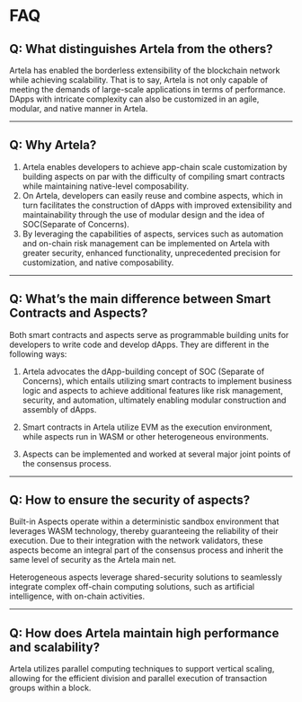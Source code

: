 # FAQ

## Q: What distinguishes Artela from the others?

Artela has enabled the borderless extensibility of the blockchain network while achieving scalability. That is to say, Artela is not only capable of meeting the demands of large-scale applications in terms of performance. DApps with intricate complexity can also be customized in an agile, modular, and native manner in Artela.

---

## Q: Why Artela?

1. Artela enables developers to achieve app-chain scale customization by building aspects on par with the difficulty of compiling smart contracts while maintaining native-level composability.
2. On Artela, developers can easily reuse and combine aspects, which in turn facilitates the construction of dApps with improved extensibility and maintainability through the use of modular design and the idea of SOC(Separate of Concerns).
3. By leveraging the capabilities of aspects, services such as automation and on-chain risk management can be implemented on Artela with greater security, enhanced functionality, unprecedented precision for customization, and native composability.

---

## Q: What’s the main difference between Smart Contracts and Aspects?

Both smart contracts and aspects serve as programmable building units for developers to write code and develop dApps. They are different in the following ways:

1. Artela advocates the dApp-building concept of SOC (Separate of Concerns), which entails utilizing smart contracts to implement business logic and aspects to achieve additional features like risk management, security, and automation, ultimately enabling modular construction and assembly of dApps.

2. Smart contracts in Artela utilize EVM as the execution environment, while aspects run in WASM or other heterogeneous environments.

3. Aspects can be implemented and worked at several major joint points of the consensus process.

---

## Q: How to ensure the security of aspects?

 Built-in Aspects operate within a deterministic sandbox environment that leverages WASM technology, thereby guaranteeing the reliability of their execution. Due to their integration with the network validators, these aspects become an integral part of the consensus process and inherit the same level of security as the Artela main net.

Heterogeneous aspects leverage shared-security solutions to seamlessly integrate complex off-chain computing solutions, such as artificial intelligence, with on-chain activities.

---

## Q: How does Artela maintain high performance and scalability?

Artela utilizes parallel computing techniques to support vertical scaling, allowing for the efficient division and parallel execution of transaction groups within a block.